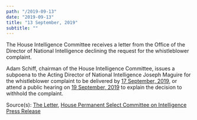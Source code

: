 ```yaml
---
path: "/2019-09-13"
date: "2019-09-13"
title: "13 September, 2019"
subtitle: ""
---
```


The House Intelligence Committee receives a letter from the Office of the Director of National Intelligence declining the request for the whistleblower complaint.

Adam Schiff, chairman of the House Intelligence Committee, issues a subpoena to the Acting Director of National Intelligence Joseph Maguire for the whistleblower complaint to be delivered by <a href="#2019-09-17">17 September, 2019</a>, or attend a public hearing on <a href="#2019-09-19">19 September, 2019</a> to explain the decision to withhold the complaint.

<span class="sources">
Source(s): <a href="https://assets.documentcloud.org/documents/6409559/20190913-Chm-Schiff-Letter-to-Acting-Dni-Re.pdf" target="_blank" rel="noopener noreferrer">The Letter</a>, <a href="https://intelligence.house.gov/news/documentsingle.aspx?DocumentID=688" target="_blank" rel="noopener noreferrer">House Permanent Select Committee on Intelligence Press Release</a>
</span>